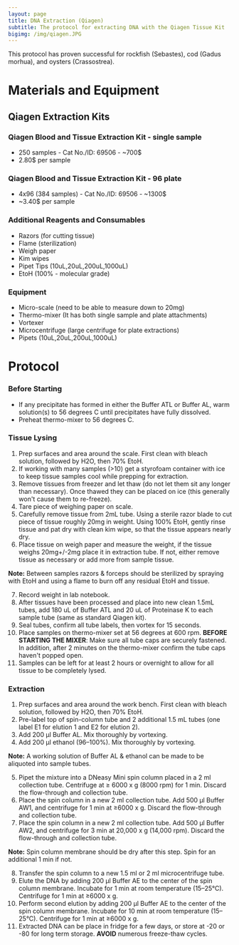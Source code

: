 ```yaml
---
layout: page
title: DNA Extraction (Qiagen)
subtitle: The protocol for extracting DNA with the Qiagen Tissue Kit
bigimg: /img/qiagen.JPG
---
```


This protocol has proven successful for rockfish (Sebastes), cod (Gadus morhua), and oysters (Crassostrea).

# Materials and Equipment

## Qiagen Extraction Kits

###  Qiagen Blood and Tissue Extraction Kit - single sample
 * 250 samples - Cat No./ID: 69506 - ~700$
 * 2.80$ per sample

### Qiagen Blood and Tissue Extraction Kit - 96 plate
 * 4x96 (384 samples) - Cat No./ID: 69506 - ~1300$
 * ~3.40$ per sample

### Additional Reagents and Consumables
 * Razors (for cutting tissue)
 * Flame (sterilization)
 * Weigh paper
 * Kim wipes
 * Pipet Tips (10uL,20uL,200uL,1000uL)
 * EtoH (100% - molecular grade)

### Equipment
 * Micro-scale (need to be able to measure down to 20mg)
 * Thermo-mixer (It has both single sample and plate attachments)
 * Vortexer
 * Microcentrifuge (large centrifuge for plate extractions)
 * Pipets (10uL,20uL,200uL,1000uL)

# Protocol

### Before Starting
 * If any precipitate has formed in either the Buffer ATL or Buffer AL, warm solution(s) to 56 degrees C until precipitates have fully dissolved.
 * Preheat thermo-mixer to 56 degrees C.
### Tissue Lysing
1. Prep surfaces and area around the scale. First clean with bleach solution, followed by H2O, then 70% EtoH.
2. If working with many samples (>10) get a styrofoam container with ice to keep tissue samples cool while prepping for extraction.
3. Remove tissues from freezer and let thaw (do not let them sit any longer than necessary). Once thawed they can be placed on ice (this generally won't cause them to re-freeze).
4. Tare piece of weighing paper on scale.
5. Carefully remove tissue from 2mL tube. Using a sterile razor blade to cut piece of tissue roughly 20mg in weight. Using 100% EtoH, gently rinse tissue and pat dry with clean kim wipe, so that the tissue appears nearly dry.
6. Place tissue on weigh paper and measure the weight, if the tissue weighs 20mg+/-2mg place it in extraction tube. If not, either remove tissue as necessary or add more from sample tissue.

  **Note:** Between samples razors & forceps should be sterilized by spraying with EtoH and using a flame to burn off any residual EtoH and tissue.

7. Record weight in lab notebook.
8. After tissues have been processed and place into new clean 1.5mL tubes, add 180 uL of Buffer ATL and 20 uL of Proteinase K to each sample tube (same as standard Qiagen kit).
9. Seal tubes, confirm all tube labels, then vortex for 15 seconds. 
10. Place samples on thermo-mixer set at 56 degrees at 600 rpm. **BEFORE STARTING THE MIXER**: Make sure all tube caps are securely fastened. In addition, after 2 minutes on the thermo-mixer confirm the tube caps haven't popped open.
11. Samples can be left for at least 2 hours or overnight to allow for all tissue to be completely lysed.

### Extraction
1. Prep surfaces and area around the work bench. First clean with bleach solution, followed by H2O, then 70% EtoH.
2. Pre-label top of spin-column tube and 2 additional 1.5 mL tubes (one label E1 for elution 1 and E2 for elution 2).
3. Add 200 μl Buffer AL. Mix thoroughly by vortexing.
4. Add 200 μl ethanol (96–100%). Mix thoroughly by vortexing.

  **Note:** A working solution of Buffer AL & ethanol can be made to be aliquoted into sample tubes.

5. Pipet the mixture into a DNeasy Mini spin column placed in a 2 ml collection tube. Centrifuge at ≥ 6000 x g (8000 rpm) for 1 min. Discard the flow-through and collection tube.
6. Place the spin column in a new 2 ml collection tube. Add 500 μl Buffer AW1, and centrifuge for 1 min at ≥6000 x g. Discard the flow-through and collection tube.
7. Place the spin column in a new 2 ml collection tube. Add 500 μl Buffer AW2, and centrifuge for 3 min at 20,000 x g (14,000 rpm). Discard the flow-through and collection tube.

  **Note:** Spin column membrane should be dry after this step. Spin for an additional 1 min if not.

8. Transfer the spin column to a new 1.5 ml or 2 ml microcentrifuge tube.
9. Elute the DNA by adding 200 μl Buffer AE to the center of the spin column membrane. Incubate for 1 min at room temperature (15–25°C). Centrifuge for 1 min at ≥6000 x g.
10. Perform second elution by adding 200 μl Buffer AE to the center of the spin column membrane. Incubate for 10 min at room temperature (15–25°C). Centrifuge for 1 min at ≥6000 x g.
11. Extracted DNA can be place in fridge for a few days, or store at -20 or -80 for long term storage. **AVOID** numerous freeze-thaw cycles.
